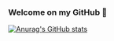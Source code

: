 ### Welcome on my GitHub :partying_face:

[![Anurag's GitHub stats](https://github-readme-stats.vercel.app/api?username=ImustAdmit&hide=contribs,issues&count_private=true&show_icons=true&theme=graywhite)](https://github.com/anuraghazra/github-readme-stats)
